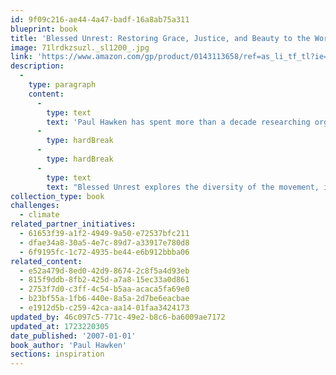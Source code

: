```yaml
---
id: 9f09c216-ae44-4a47-badf-16a8ab75a311
blueprint: book
title: 'Blessed Unrest: Restoring Grace, Justice, and Beauty to the World  (2007)'
image: 71lrdkzsuzl._sl1200_.jpg
link: 'https://www.amazon.com/gp/product/0143113658/ref=as_li_tf_tl?ie=UTF8&tag=jainthwo-20&linkCode=as2&camp=1789&creative=9325&creativeASIN=0143113658'
description:
  -
    type: paragraph
    content:
      -
        type: text
        text: 'Paul Hawken has spent more than a decade researching organizations dedicated to restoring the environment and fostering social justice. From billion-dollar nonprofits to single-person dot.causes, these groups collectively comprise the largest movement on earth, a movement that has no name, leader, or location and that has gone largely ignored by politicians and the media. '
      -
        type: hardBreak
      -
        type: hardBreak
      -
        type: text
        text: "Blessed Unrest explores the diversity of the movement, its brilliant ideas, innovative strategies, and centuries of hidden history. A culmination of Hawken's many years of leadership in the environmental and social justice fields, it will inspire all who despair of the world's fate, and its conclusions will surprise even those within the movement itself."
collection_type: book
challenges:
  - climate
related_partner_initiatives:
  - 61653f39-a1f2-4949-9a50-e72537bfc211
  - dfae34a8-30a5-4e7c-89d7-a33917e780d8
  - 6f9195fc-1c72-4935-be44-e6b912bbba06
related_content:
  - e52a479d-8ed0-42d9-8674-2c8f5a4d93eb
  - 815f9ddb-8fb2-425d-a7a8-15ec33a0d861
  - 2753f7d0-c3ff-4c54-b5aa-acaca5fa69e0
  - b23bf55a-1fb6-440e-8a5a-2d7be6eacbae
  - e1912d5b-c259-42ca-aa14-01faa3424173
updated_by: 46c097c5-771c-49e2-b8c6-ba6009ae7172
updated_at: 1723220305
date_published: '2007-01-01'
book_author: 'Paul Hawken'
sections: inspiration
---
```

